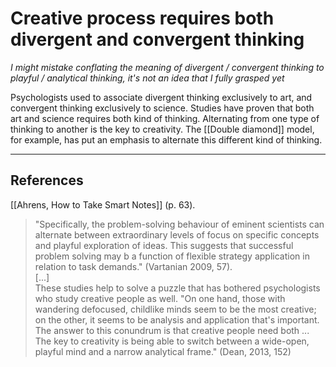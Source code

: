 # Creative process requires both divergent and convergent thinking
*I might mistake conflating the meaning of divergent / convergent thinking to playful / analytical thinking, it's not an idea that I fully grasped yet*

Psychologists used to associate divergent thinking exclusively to art, and convergent thinking exclusively to science. Studies have proven that both art and science requires both kind of thinking. Alternating from one type of thinking to another is the key to creativity. The [[Double diamond]] model, for example, has put an emphasis to alternate this different kind of thinking.

---
## References
[[Ahrens, How to Take Smart Notes]] (p. 63).
> "Specifically, the problem-solving behaviour of eminent scientists can alternate between extraordinary levels of focus on specific concepts and playful exploration of ideas. This suggests that successful problem solving may b a function of flexible strategy application in relation to task demands." (Vartanian 2009, 57).  
> [...]  
> These studies help to solve a puzzle that has bothered psychologists who study creative people as well. "On one hand, those with wandering defocused, childlike minds seem to be the most creative; on the other, it seems to be analysis and application that's important. The answer to this conundrum is that creative people need both ... The key to creativity is being able to switch between a wide-open, playful mind and a narrow analytical frame." (Dean, 2013, 152)

<!-- #evergreen #creative -->

<!-- {BearID:D03D1C9C-20B7-4591-B933-F5E5C26AB402-16598-00015F8166731DD9} -->
